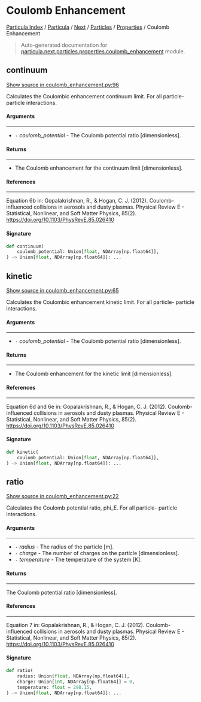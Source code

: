 # Coulomb Enhancement

[Particula Index](../../../../README.md#particula-index) / [Particula](../../../index.md#particula) / [Next](../../index.md#next) / [Particles](../index.md#particles) / [Properties](./index.md#properties) / Coulomb Enhancement

> Auto-generated documentation for [particula.next.particles.properties.coulomb_enhancement](https://github.com/Gorkowski/particula/blob/main/particula/next/particles/properties/coulomb_enhancement.py) module.

## continuum

[Show source in coulomb_enhancement.py:96](https://github.com/Gorkowski/particula/blob/main/particula/next/particles/properties/coulomb_enhancement.py#L96)

Calculates the Coulombic enhancement continuum limit. For all particle-
particle interactions.

#### Arguments

-----
- `-` *coulomb_potential* - The Coulomb potential ratio [dimensionless].

#### Returns

-------
- The Coulomb enhancement for the continuum limit [dimensionless].

#### References

----------
Equation 6b in:
Gopalakrishnan, R., & Hogan, C. J. (2012). Coulomb-influenced collisions
in aerosols and dusty plasmas. Physical Review E - Statistical, Nonlinear,
and Soft Matter Physics, 85(2).
https://doi.org/10.1103/PhysRevE.85.026410

#### Signature

```python
def continuum(
    coulomb_potential: Union[float, NDArray[np.float64]],
) -> Union[float, NDArray[np.float64]]: ...
```



## kinetic

[Show source in coulomb_enhancement.py:65](https://github.com/Gorkowski/particula/blob/main/particula/next/particles/properties/coulomb_enhancement.py#L65)

Calculates the Coulombic enhancement kinetic limit. For all particle-
particle interactions.

#### Arguments

-----
- `-` *coulomb_potential* - The Coulomb potential ratio [dimensionless].

#### Returns

-------
- The Coulomb enhancement for the kinetic limit [dimensionless].

#### References

----------
Equation 6d and 6e in:
Gopalakrishnan, R., & Hogan, C. J. (2012). Coulomb-influenced collisions
in aerosols and dusty plasmas. Physical Review E - Statistical, Nonlinear,
and Soft Matter Physics, 85(2).
https://doi.org/10.1103/PhysRevE.85.026410

#### Signature

```python
def kinetic(
    coulomb_potential: Union[float, NDArray[np.float64]],
) -> Union[float, NDArray[np.float64]]: ...
```



## ratio

[Show source in coulomb_enhancement.py:22](https://github.com/Gorkowski/particula/blob/main/particula/next/particles/properties/coulomb_enhancement.py#L22)

Calculates the Coulomb potential ratio, phi_E. For all particle-
particle interactions.

#### Arguments

-----
- `-` *radius* - The radius of the particle [m].
- `-` *charge* - The number of charges on the particle [dimensionless].
- `-` *temperature* - The temperature of the system [K].

#### Returns

-------
The Coulomb potential ratio [dimensionless].

#### References

----------
Equation 7 in:
Gopalakrishnan, R., & Hogan, C. J. (2012). Coulomb-influenced collisions
in aerosols and dusty plasmas. Physical Review E - Statistical, Nonlinear,
and Soft Matter Physics, 85(2).
https://doi.org/10.1103/PhysRevE.85.026410

#### Signature

```python
def ratio(
    radius: Union[float, NDArray[np.float64]],
    charge: Union[int, NDArray[np.float64]] = 0,
    temperature: float = 298.15,
) -> Union[float, NDArray[np.float64]]: ...
```

